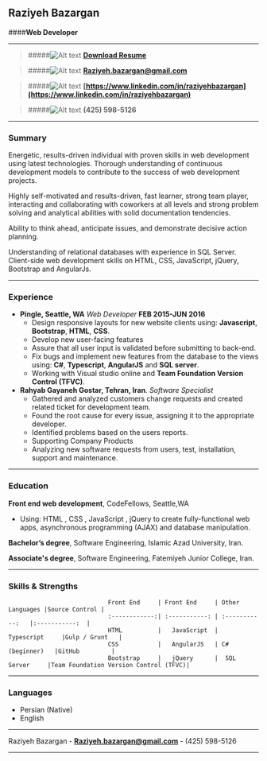 ## __Raziyeh Bazargan__         
####__Web Developer__

---

> #####![Alt text](https://cdn2.iconfinder.com/data/icons/miscellaneous-12/24/miscellaneous-14-24.png "PDF download") __[Download Resume](files/Raziyeh_bazargan_CV.pdf)__

> #####![Alt text](https://cdn0.iconfinder.com/data/icons/picons-social/57/67-gmail-24.png "Email")  __[Raziyeh.bazargan@gmail.com](Raziyeh.bazargan@gmail.com)__ 

> #####![Alt text](https://cdn2.iconfinder.com/data/icons/social-icons-rectangular-black/512/linkedin-24.png "Linkedin")   __[https://www.linkedin.com/in/raziyehbazargan](https://www.linkedin.com/in/raziyehbazargan)__  

> #####![Alt text](https://cdn1.iconfinder.com/data/icons/general-9/500/phone-24.png "Tel") __(425) 598-5126__



---

### __Summary__

Energetic, results-driven individual with proven skills in web development using latest technologies. Thorough understanding of continuous development models to contribute to the success of web development projects. 

Highly self-motivated and results-driven, fast learner, strong team player, interacting and collaborating with coworkers at all levels and strong problem solving and analytical abilities with solid documentation tendencies. 

Ability to think ahead, anticipate issues, and demonstrate decisive action planning. 

Understanding of relational databases with experience in SQL Server. Client-side web development skills on HTML, CSS, JavaScript, jQuery, Bootstrap and AngularJs.

---

### __Experience__

- __Pingle, Seattle, WA__
    _Web Developer_
    __FEB 2015-JUN 2016__
  + Design responsive layouts for new website clients using: __Javascript__, __Bootstrap__, __HTML__, __CSS__.
  + Develop new user-facing features 
  + Assure that all user input is validated before submitting to back-end. 
  + Fix bugs and implement new features from the database to the views using: __C#__, __Typescript__, __AngularJS__ and __SQL server__. 
  + Working with Visual studio online and __Team Foundation Version Control (TFVC)__.
-  __Rahyab Gayaneh Gostar, Tehran, Iran__.
  _Software Specialist_
    + Gathered and analyzed customers change requests and created related ticket for development team. 
    + Found the root cause for every issue, assigning it to the appropriate developer. 
    + Identified problems based on the users reports. 
    + Supporting Company Products 
    + Analyzing new software requests from users, test, installation, support and maintenance.

---

### __Education__

**Front end web development**, CodeFellows, Seattle,WA

  * Using: HTML , CSS , JavaScript , jQuery to create fully-functional web apps, asynchronous programming (AJAX) and database manipulation.

**Bachelor’s degree**, Software Engineering, Islamic Azad University, Iran.

**Associate's degree**, Software Engineering, Fatemiyeh Junior College, Iran.

---
### __Skills & Strengths__


								Front End     | Front End     | Other Languages |Source Control |
								:------------:| :-----------: | :-----------:   |:-----------:  |
								HTML          |   JavaScript  |  Typescript     |Gulp / Grunt   |
								CSS           |   AngularJS   | C# (beginner)   |GitHub         |
								Bootstrap     |   jQuery      |  SQL Server     |Team Foundation Version Control (TFVC)|


---
### __Languages__
- Persian (Native)
- English

---
Raziyeh Bazargan - __[Raziyeh.bazargan@gmail.com](Raziyeh.bazargan@gmail.com)__ - (425) 598-5126

---